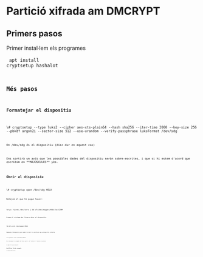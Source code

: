 # Partició xifrada am DMCRYPT

## Primers pasos

Primer instal·lem els programes<br />
<br />
<code>
apt install cryptsetup hashalot
<code />

## Més pasos

### Formatejar el dispositiu

<code>
\# cryptsetup --type luks2 --cipher aes-xts-plain64 --hash sha256 --iter-time 2000 --key-size 256 --pbkdf argon2i --sector-size 512 --use-urandom --verify-passphrase luksFormat /dev/sdg
<code />
<br />
On /dev/sdg és el dispositiu (disc dur en aquest cas) <br />
<br />
Ens sortirà un avís que les possibles dades del dispositiu seràn sobre-escrites, i que si hi estem d'acord que escribim en **MAJÚSCULES** yes.<br />

### Obrir el disposisiu

<code>
\# cryptsetup open /dev/sdg HOLA
<code />
<br />
Netejem el que hi pugui haver:<br />
<br />
<code>
\# pv -tpreb /dev/zero | dd of=/dev/mapper/HOLA bs=128M
<code />
<br />
Creem el sistema de fitxers dins el dispositiu<br />
<br />
<code>
\# mkfs.ext4 /dev/mapper/HOLA
<code />
<br />
Tanquem el dispositiu per poder-lo obrir i verificar que estigui tot correcte<br />

<code>
\# cryptsetup close /dev/mapper/HOLA
<code />
<br />
Obrir mitjançant el navegador de fitxers gràfic i al **primer ús** canviar els permisos<br />
<br />
<code>
\# chmod -R **usuari habitual** <carpeta on està muntat>
<code />

# Verificar slots ocupats

<code>
\# cryptsetup luksDump /dev/sda2
<code />
